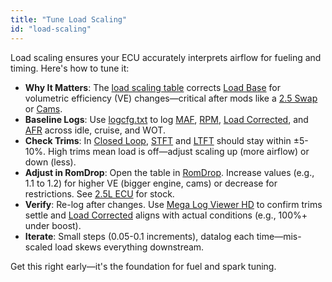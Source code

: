 ```yaml
---
title: "Tune Load Scaling"
id: "load-scaling"
---
```


Load scaling ensures your ECU accurately interprets airflow for fueling and timing. Here's how to tune it:

* **Why It Matters**: The [load scaling table](/25l-l5-ve-knowledge-base/25l-ecu#load-scaling-table) corrects [Load Base](/nc-ecu-knowledge-base/math-and-formulas#load) for volumetric efficiency (VE) changes—critical after mods like a [2.5 Swap](/tuning/specific-tunes/25-swap) or [Cams](/tuning/specific-tunes/cams).
* **Baseline Logs**: Use [logcfg.txt](/data-logging/logcfg-txt) to log [MAF](/glossary#maf), [RPM](/glossary), [Load Corrected](/nc-ecu-knowledge-base/math-and-formulas#load), and [AFR](/data-logging/calculated-fields#afr) across idle, cruise, and WOT.
* **Check Trims**: In [Closed Loop](/glossary#cl), [STFT](/glossary#stft) and [LTFT](/glossary#ltft) should stay within ±5-10%. High trims mean load is off—adjust scaling up (more airflow) or down (less).
* **Adjust in RomDrop**: Open the table in [RomDrop](/tools-of-the-trade/romdrop). Increase values (e.g., 1.1 to 1.2) for higher VE (bigger engine, cams) or decrease for restrictions. See [2.5L ECU](/25l-l5-ve-knowledge-base/25l-ecu#load-scaling-table) for stock.
* **Verify**: Re-log after changes. Use [Mega Log Viewer HD](/tools-of-the-trade/mega-log-viewer-hd) to confirm trims settle and [Load Corrected](/nc-ecu-knowledge-base/math-and-formulas#load) aligns with actual conditions (e.g., 100%+ under boost).
* **Iterate**: Small steps (0.05-0.1 increments), datalog each time—mis-scaled load skews everything downstream.

Get this right early—it's the foundation for fuel and spark tuning.

